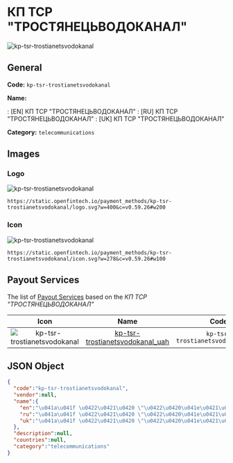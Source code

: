 
# КП ТСР "ТРОСТЯНЕЦЬВОДОКАНАЛ" 
![kp-tsr-trostianetsvodokanal](https://static.openfintech.io/payment_methods/kp-tsr-trostianetsvodokanal/logo.svg?w=400&c=v0.59.26#w200)  

## General 
**Code:** `kp-tsr-trostianetsvodokanal` 
 
**Name:** 
 
:	[EN] КП ТСР "ТРОСТЯНЕЦЬВОДОКАНАЛ" 
:	[RU] КП ТСР "ТРОСТЯНЕЦЬВОДОКАНАЛ" 
:	[UK] КП ТСР "ТРОСТЯНЕЦЬВОДОКАНАЛ" 
 
**Category:** `telecommunications` 
 

## Images 

### Logo 
![kp-tsr-trostianetsvodokanal](https://static.openfintech.io/payment_methods/kp-tsr-trostianetsvodokanal/logo.svg?w=400&c=v0.59.26#w200)  

```
https://static.openfintech.io/payment_methods/kp-tsr-trostianetsvodokanal/logo.svg?w=400&c=v0.59.26#w200
```  

### Icon 
![kp-tsr-trostianetsvodokanal](https://static.openfintech.io/payment_methods/kp-tsr-trostianetsvodokanal/icon.svg?w=278&c=v0.59.26#w100)  

```
https://static.openfintech.io/payment_methods/kp-tsr-trostianetsvodokanal/icon.svg?w=278&c=v0.59.26#w100
```  

## Payout Services 
 
The list of [Payout Services](/payout-services/) based on the _КП ТСР "ТРОСТЯНЕЦЬВОДОКАНАЛ"_ 

|Icon|Name|Code| 
|:---:|:---:|:---:| 
|![kp-tsr-trostianetsvodokanal](https://static.openfintech.io/payout_methods/kp-tsr-trostianetsvodokanal/icon.svg?w=278&c=v0.59.26#w40) |[kp-tsr-trostianetsvodokanal_uah](/payout-services/kp-tsr-trostianetsvodokanal_uah/)|`kp-tsr-trostianetsvodokanal_uah`| 
 

## JSON Object 

```json
{
  "code":"kp-tsr-trostianetsvodokanal",
  "vendor":null,
  "name":{
    "en":"\u041a\u041f \u0422\u0421\u0420 \"\u0422\u0420\u041e\u0421\u0422\u042f\u041d\u0415\u0426\u042c\u0412\u041e\u0414\u041e\u041a\u0410\u041d\u0410\u041b\"",
    "ru":"\u041a\u041f \u0422\u0421\u0420 \"\u0422\u0420\u041e\u0421\u0422\u042f\u041d\u0415\u0426\u042c\u0412\u041e\u0414\u041e\u041a\u0410\u041d\u0410\u041b\"",
    "uk":"\u041a\u041f \u0422\u0421\u0420 \"\u0422\u0420\u041e\u0421\u0422\u042f\u041d\u0415\u0426\u042c\u0412\u041e\u0414\u041e\u041a\u0410\u041d\u0410\u041b\""
  },
  "description":null,
  "countries":null,
  "category":"telecommunications"
}
```  
